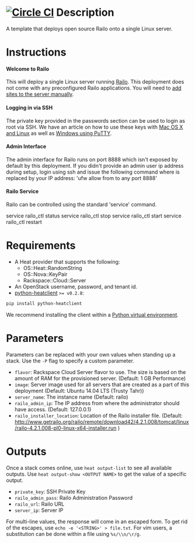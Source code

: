 [![Circle CI](https://circleci.com/gh/rackspace-orchestration-templates/railo-single.png?style=badge)](https://circleci.com/gh/rackspace-orchestration-templates/railo-single)
Description
===========

A template that deploys open source Railo onto a single Linux server.


Instructions
===========

#### Welcome to Railo
This will deploy a single Linux server running
[Railo](http://www.getrailo.org/index.cfm/documentation/).
This deployment does not come with any preconfigured Railo applications.
You will need to [add sites to the server manually](https://github.com/getrailo/railo/wiki/Installation-InstallerDocumentation-LinAddingSites).

#### Logging in via SSH
The private key provided in the passwords section can be used to login as
root via SSH.  We have an article on how to use these keys with [Mac OS X and
Linux](http://www.rackspace.com/knowledge_center/article/logging-in-with-a-ssh-private-key-on-linuxmac)
as well as [Windows using
PuTTY](http://www.rackspace.com/knowledge_center/article/logging-in-with-a-ssh-private-key-on-windows).

#### Admin Interface
The admin interface for Railo runs on port 8888 which isn't exposed
by default by this deployment. If you didn't provide an admin user
ip address during setup, login using ssh and issue the following command
where <ip> is replaced by your IP address:
'ufw allow from <ip> to any port 8888'

#### Railo Service
Railo can be controlled using the standard 'service' command.

service railo_ctl status
service railo_ctl stop
service railo_ctl start
service railo_ctl restart


Requirements
============
* A Heat provider that supports the following:
  * OS::Heat::RandomString
  * OS::Nova::KeyPair
  * Rackspace::Cloud::Server
* An OpenStack username, password, and tenant id.
* [python-heatclient](https://github.com/openstack/python-heatclient)
`>= v0.2.8`:

```bash
pip install python-heatclient
```

We recommend installing the client within a [Python virtual
environment](http://www.virtualenv.org/).

Parameters
==========
Parameters can be replaced with your own values when standing up a stack. Use
the `-P` flag to specify a custom parameter.

* `flavor`: Rackspace Cloud Server flavor to use. The size is based on the amount of
RAM for the provisioned server.
 (Default: 1 GB Performance)
* `image`: Server image used for all servers that are created as a part of this
deployment
 (Default: Ubuntu 14.04 LTS (Trusty Tahr))
* `server_name`: The instance name (Default: railo)
* `railo_admin_ip`: The IP address from where the administrator should have access. (Default: 127.0.0.1)
* `railo_installer_location`: Location of the Railo installer file. (Default: http://www.getrailo.org/railo/remote/download42/4.2.1.008/tomcat/linux/railo-4.2.1.008-pl0-linux-x64-installer.run
)

Outputs
=======
Once a stack comes online, use `heat output-list` to see all available outputs.
Use `heat output-show <OUTPUT NAME>` to get the value of a specific output.

* `private_key`: SSH Private Key 
* `railo_admin_pass`: Railo Administration Password 
* `railo_url`: Railo URL 
* `server_ip`: Server IP 

For multi-line values, the response will come in an escaped form. To get rid of
the escapes, use `echo -e '<STRING>' > file.txt`. For vim users, a substitution
can be done within a file using `%s/\\n/\r/g`.
